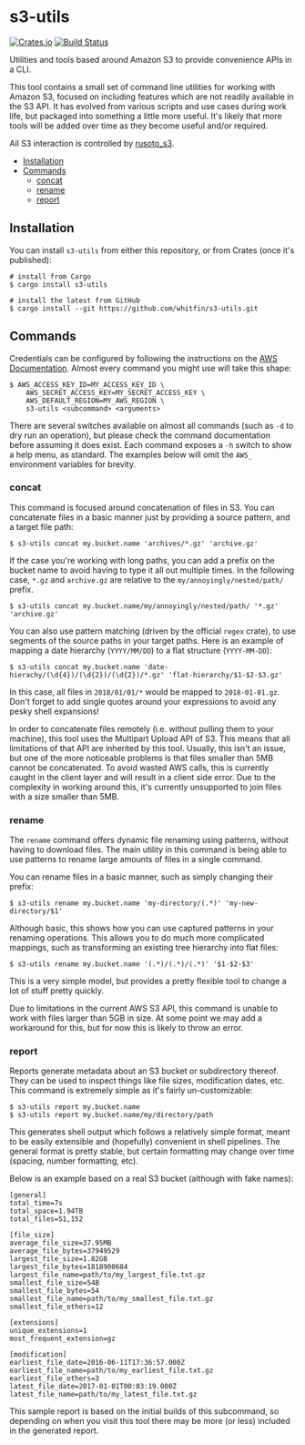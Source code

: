# s3-utils
[![Crates.io](https://img.shields.io/crates/v/s3-utils.svg)](https://crates.io/crates/s3-utils) [![Build Status](https://img.shields.io/travis/whitfin/s3-utils.svg)](https://travis-ci.org/whitfin/s3-utils)

Utilities and tools based around Amazon S3 to provide convenience APIs in a CLI.

This tool contains a small set of command line utilities for working with Amazon S3, focused on including features which are not readily available in the S3 API. It has evolved from various scripts and use cases during work life, but packaged into something a little more useful. It's likely that more tools will be added over time as they become useful and/or required.

All S3 interaction is controlled by [rusoto_s3](https://crates.io/crates/rusoto_s3).

* [Installation](#installation)
* [Commands](#commands)
  + [concat](#concat)
  + [rename](#rename)
  + [report](#report)

## Installation

You can install `s3-utils` from either this repository, or from Crates (once it's published):

```shell
# install from Cargo
$ cargo install s3-utils

# install the latest from GitHub
$ cargo install --git https://github.com/whitfin/s3-utils.git
```

## Commands

Credentials can be configured by following the instructions on the [AWS Documentation](https://docs.aws.amazon.com/cli/latest/userguide/cli-environment.html). Almost every command you might use will take this shape:

```shell
$ AWS_ACCESS_KEY_ID=MY_ACCESS_KEY_ID \
    AWS_SECRET_ACCESS_KEY=MY_SECRET_ACCESS_KEY \
    AWS_DEFAULT_REGION=MY_AWS_REGION \
    s3-utils <subcommand> <arguments>
```

There are several switches available on almost all commands (such as `-d` to dry run an operation), but please check the command documentation before assuming it does exist. Each command exposes a `-h` switch to show a help menu, as standard. The examples below will omit the `AWS_` environment variables for brevity.

### concat

This command is focused around concatenation of files in S3. You can concatenate files in a basic manner just by providing a source pattern, and a target file path:

```shell
$ s3-utils concat my.bucket.name 'archives/*.gz' 'archive.gz'
```

If the case you're working with long paths, you can add a prefix on the bucket name to avoid having to type it all out multiple times. In the following case, `*.gz` and `archive.gz` are relative to the `my/annoyingly/nested/path/` prefix.

```shell
$ s3-utils concat my.bucket.name/my/annoyingly/nested/path/ '*.gz' 'archive.gz'
```

You can also use pattern matching (driven by the official `regex` crate), to use segments of the source paths in your target paths. Here is an example of mapping a date hierarchy (`YYYY/MM/DD`) to a flat structure (`YYYY-MM-DD`):

```shell
$ s3-utils concat my.bucket.name 'date-hierachy/(\d{4})/(\d{2})/(\d{2})/*.gz' 'flat-hierarchy/$1-$2-$3.gz'
```

In this case, all files in `2018/01/01/*` would be mapped to `2018-01-01.gz`. Don't forget to add single quotes around your expressions to avoid any pesky shell expansions!

In order to concatenate files remotely (i.e. without pulling them to your machine), this tool uses the Multipart Upload API of S3. This means that all limitations of that API are inherited by this tool. Usually, this isn't an issue, but one of the more noticeable problems is that files smaller than 5MB cannot be concatenated. To avoid wasted AWS calls, this is currently caught in the client layer and will result in a client side error. Due to the complexity in working around this, it's currently unsupported to join files with a size smaller than 5MB.

### rename

The `rename` command offers dynamic file renaming using patterns, without having to download files. The main utility in this command is being able to use patterns to rename large amounts of files in a single command.

You can rename files in a basic manner, such as simply changing their prefix:

```shell
$ s3-utils rename my.bucket.name 'my-directory/(.*)' 'my-new-directory/$1'
```

Although basic, this shows how you can use captured patterns in your renaming operations. This allows you to do much more complicated mappings, such as transforming an existing tree hierarchy into flat files:

```shell
$ s3-utils rename my.bucket.name '(.*)/(.*)/(.*)' '$1-$2-$3'
```

This is a very simple model, but provides a pretty flexible tool to change a lot of stuff pretty quickly.

Due to limitations in the current AWS S3 API, this command is unable to work with files larger than 5GB in size. At some point we may add a workaround for this, but for now this is likely to throw an error.

### report

Reports generate metadata about an S3 bucket or subdirectory thereof. They can be used to inspect things like file sizes, modification dates, etc. This command is extremely simple as it's fairly un-customizable:

```shell
$ s3-utils report my.bucket.name
$ s3-utils report my.bucket.name/my/directory/path
```

This generates shell output which follows a relatively simple format, meant to be easily extensible and (hopefully) convenient in shell pipelines. The general format is pretty stable, but certain formatting may change over time (spacing, number formatting, etc).

Below is an example based on a real S3 bucket (although with fake names):

```
[general]
total_time=7s
total_space=1.94TB
total_files=51,152

[file_size]
average_file_size=37.95MB
average_file_bytes=37949529
largest_file_size=1.82GB
largest_file_bytes=1818900684
largest_file_name=path/to/my_largest_file.txt.gz
smallest_file_size=54B
smallest_file_bytes=54
smallest_file_name=path/to/my_smallest_file.txt.gz
smallest_file_others=12

[extensions]
unique_extensions=1
most_frequent_extension=gz

[modification]
earliest_file_date=2016-06-11T17:36:57.000Z
earliest_file_name=path/to/my_earliest_file.txt.gz
earliest_file_others=3
latest_file_date=2017-01-01T00:03:19.000Z
latest_file_name=path/to/my_latest_file.txt.gz
```

This sample report is based on the initial builds of this subcommand, so depending on when you visit this tool there may be more (or less) included in the generated report.


